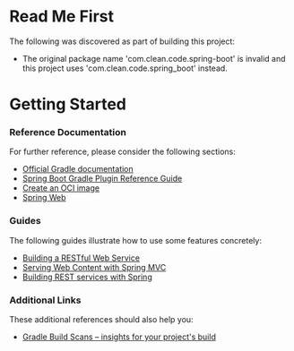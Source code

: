 # Read Me First
The following was discovered as part of building this project:

* The original package name 'com.clean.code.spring-boot' is invalid and this project uses 'com.clean.code.spring_boot' instead.

# Getting Started

### Reference Documentation
For further reference, please consider the following sections:

* [Official Gradle documentation](https://docs.gradle.org)
* [Spring Boot Gradle Plugin Reference Guide](https://docs.spring.io/spring-boot/3.5.4-SNAPSHOT/gradle-plugin)
* [Create an OCI image](https://docs.spring.io/spring-boot/3.5.4-SNAPSHOT/gradle-plugin/packaging-oci-image.html)
* [Spring Web](https://docs.spring.io/spring-boot/3.5.4-SNAPSHOT/reference/web/servlet.html)

### Guides
The following guides illustrate how to use some features concretely:

* [Building a RESTful Web Service](https://spring.io/guides/gs/rest-service/)
* [Serving Web Content with Spring MVC](https://spring.io/guides/gs/serving-web-content/)
* [Building REST services with Spring](https://spring.io/guides/tutorials/rest/)

### Additional Links
These additional references should also help you:

* [Gradle Build Scans – insights for your project's build](https://scans.gradle.com#gradle)

